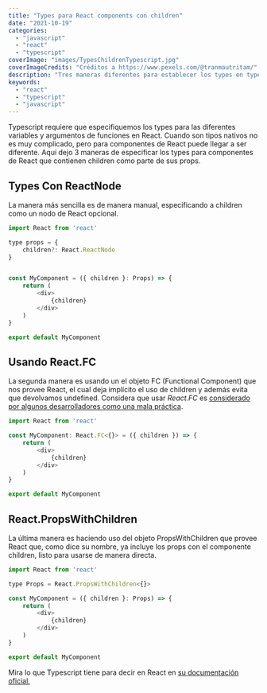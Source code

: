 ```yaml
---
title: "Types para React components con children"
date: "2021-10-19"
categories: 
  - "javascript"
  - "react"
  - "typescript"
coverImage: "images/TypesChildrenTypescript.jpg"
coverImageCredits: "Créditos a https://www.pexels.com/@tranmautritam/"
description: "Tres maneras diferentes para establecer los types en typescript para componentes que reciben children como parámetro en React."
keywords:
  - "react"
  - "typescript"
  - "javascript"
---
```


Typescript requiere que especifiquemos los types para las diferentes variables y argumentos de funciones en React. Cuando son tipos nativos no es muy complicado, pero para componentes de React puede llegar a ser diferente. Aquí dejo 3 maneras de especificar los types para componentes de React que contienen children como parte de sus props.

## Types Con ReactNode

La manera más sencilla es de manera manual, especificando a children como un nodo de React opcional.

```javascript
import React from 'react'

type props = {
    children?: React.ReactNode
}


const MyComponent = ({ children }: Props) => {
    return (
        <div>
            {children}      
        </div>
    )
}

export default MyComponent
```

## Usando React.FC

La segunda manera es usando un el objeto FC (Functional Component) que nos provee React, el cual deja implícito el uso de children y además evita que devolvamos undefined. Considera que usar _React.FC_ es [considerado por algunos desarrolladores como una mala práctica](/por-que-usar-react-fc-podria-ser-una-mala-practica/).

```javascript
import React from 'react'

const MyComponent: React.FC<{}> = ({ children }) => {
    return (
        <div>
            {children}      
        </div>
    )
}

export default MyComponent
```

## React.PropsWithChildren

La última manera es haciendo uso del objeto PropsWithChildren que provee React que, como dice su nombre, ya incluye los props con el componente children, listo para usarse de manera directa.

```javascript
import React from 'react'

type Props = React.PropsWithChildren<{}>

const MyComponent = ({ children }: Props) => {
    return (
        <div>
            {children}      
        </div>
    )
}

export default MyComponent
```

Mira lo que Typescript tiene para decir en React en [su documentación oficial.](https://www.typescriptlang.org/docs/handbook/jsx.html#react-integration)
